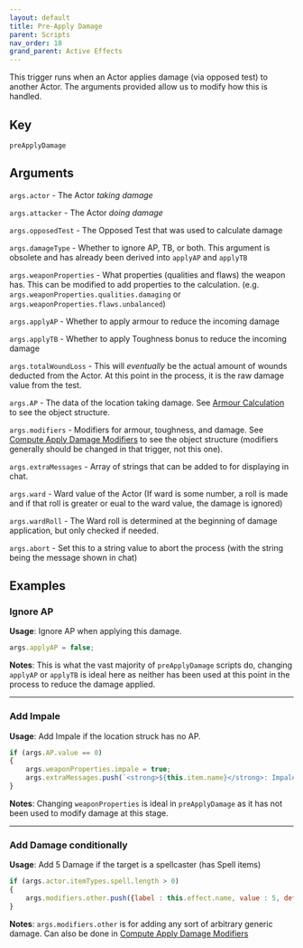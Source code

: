 ```yaml
---
layout: default
title: Pre-Apply Damage
parent: Scripts
nav_order: 18
grand_parent: Active Effects
---
```


This trigger runs when an Actor applies damage (via opposed test) to another Actor. The arguments provided allow us to modify how this is handled. 

## Key

`preApplyDamage`

## Arguments 

`args.actor` - The Actor *taking damage*

`args.attacker` - The Actor *doing damage*

`args.opposedTest` - The Opposed Test that was used to calculate damage

`args.damageType` - Whether to ignore AP, TB, or both. This argument is obsolete and has already been derived into `applyAP` and `applyTB`

`args.weaponProperties` - What properties (qualities and flaws) the weapon has. This can be modified to add properties to the calculation. (e.g. `args.weaponProperties.qualities.damaging` or `args.weaponProperties.flaws.unbalanced`)

`args.applyAP` - Whether to apply armour to reduce the incoming damage

`args.applyTB` - Whether to apply Toughness bonus to reduce the incoming damage

`args.totalWoundLoss` - This will *eventually* be the actual amount of wounds deducted from the Actor. At this point in the process, it is the raw damage value from the test. 

`args.AP` - The data of the location taking damage. See [Armour Calculation](./APCalc.md) to see the object structure.

`args.modifiers` - Modifiers for armour, toughness, and damage. See [Compute Apply Damage Modifiers](./computeApplyDamageModifiers.md) to see the object structure (modifiers generally should be changed in that trigger, not this one).

`args.extraMessages` - Array of strings that can be added to for displaying in chat.

`args.ward` - Ward value of the Actor (If ward is some number, a roll is made and if that roll is greater or eual to the ward value, the damage is ignored)

`args.wardRoll` - The Ward roll is determined at the beginning of damage application, but only checked if needed.

`args.abort` - Set this to a string value to abort the process (with the string being the message shown in chat)



## Examples

### Ignore AP

**Usage**: Ignore AP when applying this damage.

```js
args.applyAP = false;
```

**Notes**: This is what the vast majority of `preApplyDamage` scripts do, changing `applyAP` or `applyTB` is ideal here as neither has been used at this point in the process to reduce the damage applied. 

---

### Add Impale

**Usage**: Add Impale if the location struck has no AP.

```js
if (args.AP.value == 0)
{
    args.weaponProperties.impale = true;
    args.extraMessages.push(`<strong>${this.item.name}</strong>: Impale Added`)
}
```

**Notes**: Changing `weaponProperties` is ideal in `preApplyDamage` as it has not been used to modify damage at this stage.

---

### Add Damage conditionally

**Usage**: Add 5 Damage if the target is a spellcaster (has Spell items)

```js
if (args.actor.itemTypes.spell.length > 0)
{
	args.modifiers.other.push({label : this.effect.name, value : 5, details : "Target is a Spellcaster"});
}
```
**Notes**: `args.modifiers.other` is for adding any sort of arbitrary generic damage. Can also be done in [Compute Apply Damage Modifiers](./computeApplyDamageModifiers.md)